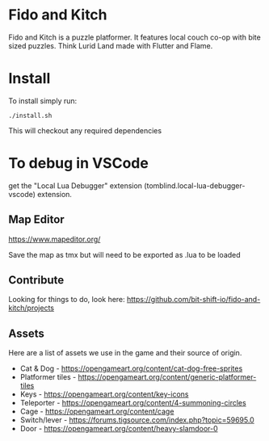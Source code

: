 # Fido and Kitch

Fido and Kitch is a puzzle platformer. It features local couch co-op with bite sized puzzles. Think Lurid Land made with Flutter and Flame.

# Install

To install simply run:

    ./install.sh

This will checkout any required dependencies

# To debug in VSCode

get the "Local Lua Debugger" extension (tomblind.local-lua-debugger-vscode) extension.

## Map Editor

https://www.mapeditor.org/

Save the map as tmx but will need to be exported as .lua to be loaded

## Contribute

Looking for things to do, look here: https://github.com/bit-shift-io/fido-and-kitch/projects

## Assets

Here are a list of assets we use in the game and their source of origin.

* Cat & Dog - https://opengameart.org/content/cat-dog-free-sprites
* Platformer tiles - https://opengameart.org/content/generic-platformer-tiles
* Keys - https://opengameart.org/content/key-icons
* Teleporter - https://opengameart.org/content/4-summoning-circles
* Cage - https://opengameart.org/content/cage
* Switch/lever - https://forums.tigsource.com/index.php?topic=59695.0
* Door - https://opengameart.org/content/heavy-slamdoor-0